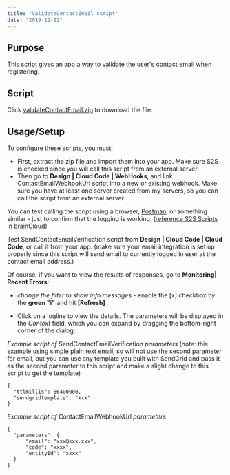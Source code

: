 ```yaml
---
title: "ValidateContactEmail script"
date: "2019-12-12"
---
```


## Purpose

This script gives an app a way to validate the user's contact email when registering.

## Script

Click [validateContactEmail.zip](https://staging.getbraincloud.com/apidocs/wp-content/uploads/2019/12/validateContactEmail.zip) to download the file.

## Usage/Setup

To configure these scripts, you must:

- First, extract the zip file and import them into your app. Make sure S2S is checked since you will call this script from an external server.
- Then go to **Design | Cloud Code | WebHooks**, and link ContactEmailWebhookUrl script into a new or existing webhook. Make sure you have at least one server created from my servers, so you can call the script from an external server.

You can test calling the script using a browser, [Postman](https://www.getpostman.com/), or something similar - just to confirm that the logging is working. ([reference S2S Scripts in brainCloud](https://staging.getbraincloud.com/apidocs/cloud-code-central/cloud-code-tutorials/s2s-cloud-code-scripts/))

Test SendContactEmailVerification script from **Design | Cloud Code | Cloud Code**, or call it from your app. (make sure your email integration is set up properly since this script will send email to currently logged in user at the contact email address.)

Of course, if you want to view the results of responses, go to **Monitoring| Recent Errors**:

- _change the filter to show info messages_ - enable the \[x\] checkbox by the **green "i"** and hit **\[Refresh\]**

- Click on a logline to view the details. The parameters will be displayed in the _Context_ field, which you can expand by dragging the bottom-right corner of the dialog.

_Example script of_ SendContactEmailVerification _parameters_ (note: this example using simple plain text email, so will not use the second parameter for email, but you can use any template you built with SendGrid and pass it as the second parameter to this script and make a slight change to this script to get the template)

```
{
  "ttlmillis": 86400000,
  "sendgridtemplate": "xxx"
}
```

_Example script of_ ContactEmailWebhookUrl _parameters_

```
{
  "parameters": {
      "email": "xxx@xxx.xxx",
      "code": "xxxx",
      "entityId": "xxxx"
  }
}
```
